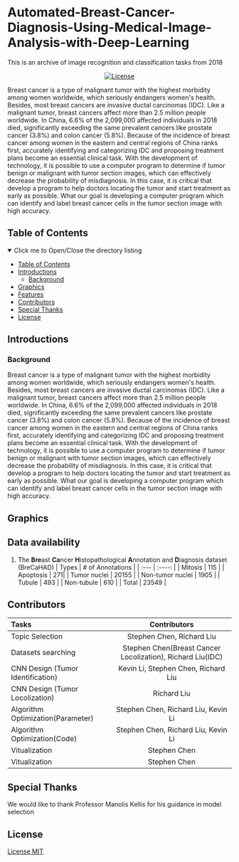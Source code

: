 # Automated-Breast-Cancer-Diagnosis-Using-Medical-Image-Analysis-with-Deep-Learning
This is an archive of image recognition and classification tasks from 2018
<p align="center">
  <a href="https://github.com/Stry233/Automated-Breast-Cancer-Diagnosis-Using-Medical-Image-Analysis-with-Deep-Learning/blob/main/LICENSE"><img alt="License" src="https://img.shields.io/github/license/Stry233/Automated-Breast-Cancer-Diagnosis-Using-Medical-Image-Analysis-with-Deep-Learning"/></a>
</p>



Breast cancer is a type of malignant tumor with the highest morbidity among women worldwide, which seriously endangers women's health. Besides, most breast cancers are invasive ductal carcinomas (IDC). Like a malignant tumor, breast cancers affect more than 2.5 million people worldwide. In China, 6.6% of the 2,099,000 affected individuals in 2018 died, significantly exceeding the same prevalent cancers like prostate cancer (3.8%) and colon cancer (5.8%). Because of the incidence of breast cancer among women in the eastern and central regions of China ranks first, accurately identifying and categorizing IDC and proposing treatment plans become an essential clinical task. With the development of technology, it is possible to use a computer program to determine if tumor benign or malignant with tumor section images, which can effectively decrease the probability of misdiagnosis. 
In this case, it is critical that develop a program to help doctors locating the tumor and start treatment as early as possible. What our goal is developing a computer program which can identify and label breast cancer cells in the tumor section image with high accuracy.

 

## Table of Contents

<details open="open">
  <summary>Click me to Open/Close the directory listing</summary>

- [Table of Contents](#nav-1)
- [Introductions](#nav-2)
  - [Background](#nav-2-1)
- [Graphics](#nav-3)
- [Features](#nav-4)
- [Contributors](#nav-5)
- [Special Thanks](#nav-6)
- [License](#nav-7)

</details>

<span id="nav-1"></span>

## Introductions

<!-- Fill in the detailed introduction about your project here -->

<span id="nav-2"></span>

### Background
Breast cancer is a type of malignant tumor with the highest morbidity among women worldwide, which seriously endangers women's health. Besides, most breast cancers are invasive ductal carcinomas (IDC). Like a malignant tumor, breast cancers affect more than 2.5 million people worldwide. In China, 6.6% of the 2,099,000 affected individuals in 2018 died, significantly exceeding the same prevalent cancers like prostate cancer (3.8%) and colon cancer (5.8%). Because of the incidence of breast cancer among women in the eastern and central regions of China ranks first, accurately identifying and categorizing IDC and proposing treatment plans become an essential clinical task. With the development of technology, it is possible to use a computer program to determine if tumor benign or malignant with tumor section images, which can effectively decrease the probability of misdiagnosis. In this case, it is critical that develop a program to help doctors locating the tumor and start treatment as early as possible. What our goal is developing a computer program which can identify and label breast cancer cells in the tumor section image with high accuracy.
<span id="nav-2-1"></span>

## Graphics

## Data availability
1. The **Bre**ast **Ca**ncer **H**istopathological **A**nnotation and **D**iagnosis dataset (BreCaHAD)
  | Types                           | # of Annotations                                              |
  | :---                               |    :----:                                                 |
  | Mitosis                    | 115                                 |
  | Apoptosis                 | 271|
  | Tumor nuclei  | 20155                       |
  | Non-tumor nuclei    | 1905                                               |
  | Tubule  | 493                       |
  | Non-tubule       | 610                       |
  | Total                      | 23549                                              |	



## Contributors
  
  | Tasks                              | Contributors                                              |
  | :---                               |    :----:                                                 |
  | Topic Selection                    | Stephen Chen, Richard Liu                                 |
  | Datasets searching                 | Stephen Chen(Breast Cancer Locolization), Richard Liu(IDC)|
  | CNN Design (Tumor Identification)  | Kevin Li, Stephen Chen, Richard Liu                       |
  | CNN Design (Tumor Locolization)    | Richard Liu                                               |
  | Algorithm Optimization(Parameter)  | Stephen Chen, Richard Liu, Kevin Li                       |
  | Algorithm Optimization(Code)       | Stephen Chen, Richard Liu, Kevin Li                       |
  | Vitualization                      | Stephen Chen                                              |	
  | Vitualization                      | Stephen Chen                                              |	

<span id="nav-4"></span>

## Special Thanks
We would like to thank Professor Manolis Kellis for his guidance in model selection
<span id="nav-5"></span>

## License
[License MIT](LICENSE)
